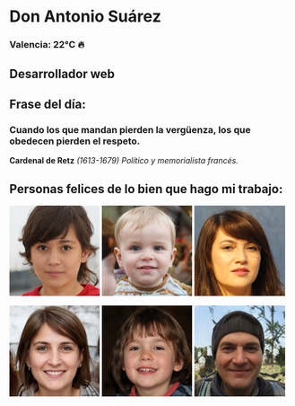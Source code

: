 # Don Antonio Suárez
### Valencia:  22°C 🔥
## Desarrollador web
## Frase del día:
<!-- START QUOTE -->
### Cuando los que mandan pierden la vergüenza, los que obedecen pierden el respeto.
**Cardenal de Retz** *(1613-1679) Político y memorialista francés.*
<!-- END QUOTE -->






## Personas felices de lo bien que hago mi trabajo:

<p float="left">
  <img src="src/image_0.png" width="32%" />
  <img src="src/image_1.png" width="32%" /> 
  <img src="src/image_2.png" width="32%" />
</p>
<p float="left">
  <img src="src/image_3.png" width="32%" />
  <img src="src/image_4.png" width="32%" /> 
  <img src="src/image_5.png" width="32%" />
</p>